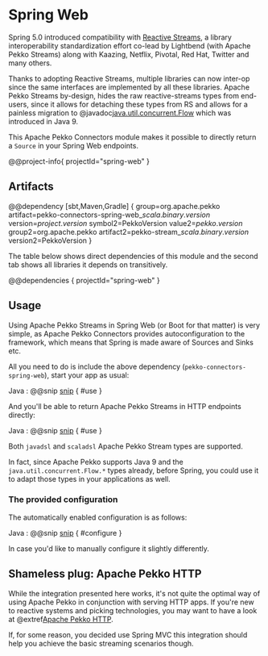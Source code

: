 # Spring Web

Spring 5.0 introduced compatibility with [Reactive Streams](https://www.reactive-streams.org), a library interoperability standardization effort co-lead by Lightbend (with Apache Pekko Streams) along with Kaazing, Netflix, 
Pivotal, Red Hat, Twitter and many others.

Thanks to adopting Reactive Streams, multiple libraries can now inter-op since the same interfaces are implemented by 
all these libraries. Apache Pekko Streams by-design, hides the raw reactive-streams types from end-users, since it allows for
detaching these types from RS and allows for a painless migration to @javadoc[java.util.concurrent.Flow](java.util.concurrent.Flow) which was introduced in Java 9.

This Apache Pekko Connectors module makes it possible to directly return a `Source` in your Spring Web endpoints.

@@project-info{ projectId="spring-web" }


## Artifacts

@@dependency [sbt,Maven,Gradle] {
  group=org.apache.pekko
  artifact=pekko-connectors-spring-web_$scala.binary.version$
  version=$project.version$
  symbol2=PekkoVersion
  value2=$pekko.version$
  group2=org.apache.pekko
  artifact2=pekko-stream_$scala.binary.version$
  version2=PekkoVersion
}

The table below shows direct dependencies of this module and the second tab shows all libraries it depends on transitively.

@@dependencies { projectId="spring-web" }


## Usage

Using Apache Pekko Streams in Spring Web (or Boot for that matter) is very simple, as Apache Pekko Connectors provides autoconfiguration to the
framework, which means that Spring is made aware of Sources and Sinks etc. 

All you need to do is include the above dependency (`pekko-connectors-spring-web`), start your app as usual:

Java
: @@snip [snip](/spring-web/src/test/java/docs/javadsl/DemoApplication.java) { #use }


And you'll be able to return Apache Pekko Streams in HTTP endpoints directly:


Java
: @@snip [snip](/spring-web/src/test/java/docs/javadsl/SampleController.java) { #use }

Both `javadsl` and `scaladsl` Apache Pekko Stream types are supported.

In fact, since Apache Pekko supports Java 9 and the `java.util.concurrent.Flow.*` types already, before Spring, you could use it
to adapt those types in your applications as well.

### The provided configuration

The automatically enabled configuration is as follows:

Java
: @@snip [snip](/spring-web/src/main/java/org/apache/pekko/stream/connectors/spring/web/SpringWebPekkoStreamsConfiguration.java) { #configure }

In case you'd like to manually configure it slightly differently.

## Shameless plug: Apache Pekko HTTP 

While the integration presented here works, it's not quite the optimal way of using Apache Pekko in conjunction with serving HTTP apps.
If you're new to reactive systems and picking technologies, you may want to have a look at @extref[Apache Pekko HTTP](pekko-http:).

If, for some reason, you decided use Spring MVC this integration should help you achieve the basic streaming scenarios though.
